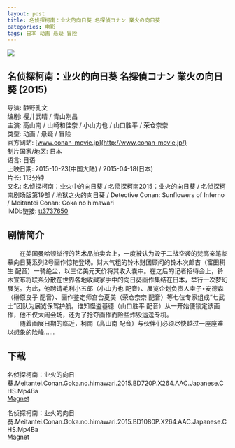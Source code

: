 ```yaml
---
layout: post
title: 名侦探柯南：业火的向日葵 名探偵コナン 業火の向日葵
categories: 电影
tags: 日本 动画 悬疑 冒险
---
```


[![](http://i2.piimg.com/c16b4b446ece0820t.jpg)](http://i2.piimg.com/c16b4b446ece0820.jpg)

## 名侦探柯南：业火的向日葵 名探偵コナン 業火の向日葵 (2015)
导演: 静野孔文  
编剧: 樱井武晴 / 青山刚昌  
主演: 高山南 / 山崎和佳奈 / 小山力也 / 山口胜平 / 荣仓奈奈  
类型: 动画 / 悬疑 / 冒险  
官方网站: [www.conan-movie.jp](http://www.conan-movie.jp/)  
制片国家/地区: 日本  
语言: 日语  
上映日期: 2015-10-23(中国大陆) / 2015-04-18(日本)  
片长: 113分钟  
又名: 名侦探柯南：业火中的向日葵 / 名侦探柯南2015：业火的向日葵 / 名侦探柯南剧场版第19部 / 地狱之火的向日葵 / Detective Conan: Sunflowers of Inferno / Meitantei Conan: Goka no himawari  
IMDb链接: [tt3737650](http://www.imdb.com/title/tt3737650)

## 剧情简介
　　在美国曼哈顿举行的艺术品拍卖会上，一度被认为毁于二战空袭的梵高亲笔临摹向日葵系列2号画作惊艳登场。财大气粗的铃木财团顾问的铃木次郎吉（富田耕生 配音）一骑绝尘，以三亿美元天价将其收入囊中。在之后的记者招待会上，铃木宣布将联系分散在世界各地收藏家手中的向日葵画作集结在日本，举行一次梦幻展览。为此，他聘请毛利小五郎（小山力也 配音）、展览企划负责人圭子•安德森（榊原良子 配音）、画作鉴定师宫台夏美（荣仓奈奈 配音）等七位专家组成“七武士”团队为展览保驾护航。谁知怪盗基德（山口胜平 配音）从一开始便锁定该画作，他不仅大闹会场，还为了抢夺画作而险些炸毁运送专机。  
　　随着画展日期的临近，柯南（高山南 配音）与伙伴们必须尽快越过一座座难以想象的险峰……

## 下载
名侦探柯南：业火的向日葵.Meitantei.Conan.Goka.no.himawari.2015.BD720P.X264.AAC.Japanese.CHS.Mp4Ba  
[Magnet](magnet:?xt=urn:btih:b12baa81fc78d8d365c9843d8c436c46f9d4c5b1&tr=http://bt.mp4ba.com:2710/announce)

名侦探柯南：业火的向日葵.Meitantei.Conan.Goka.no.himawari.2015.BD1080P.X264.AAC.Japanese.CHS.Mp4Ba  
[Magnet](magnet:?xt=urn:btih:f362c1a70ed53ff7beea64d2fa878962e9a64deb&tr=http://bt.mp4ba.com:2710/announce)
